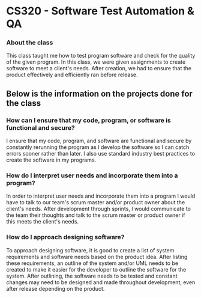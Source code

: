 # CS320 - Software Test Automation & QA

### About the class
This class taught me how to test program software and check for the quality of the given program. In this class, we were given assignments to create software to meet a client's needs. After creation, we had to ensure that the product effectively and efficiently ran before release.

## Below is the information on the projects done for the class

### How can I ensure that my code, program, or software is functional and secure?
I ensure that my code, program, and software are functional and secure by constantly rerunning the program as I develop the software so I can catch errors sooner rather than later. I also use standard industry best practices to create the software in my programs. 

### How do I interpret user needs and incorporate them into a program?
In order to interpret user needs and incorporate them into a program I would have to talk to our team's scrum master and/or product owner about the client's needs. After development through sprints, I would communicate to the team their thoughts and talk to the scrum master or product owner if this meets the client's needs.

### How do I approach designing software?
To approach designing software, it is good to create a list of system requirements and software needs based on the product idea. After listing these requirements, an outline of the system and/or UML needs to be created to make it easier for the developer to outline the software for the system. After outlining, the software needs to be tested and constant changes may need to be designed and made throughout development, even after release depending on the product. 
